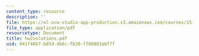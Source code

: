 ```yaml
---
content_type: resource
description: ''
file: https://ol-ocw-studio-app-production.s3.amazonaws.com/courses/15-063-communicating-with-data-summer-2003/041f4667b85d4b6cfb20ff09883a6f7f_hw2solutions.pdf
file_type: application/pdf
resourcetype: Document
title: hw2solutions.pdf
uid: 041f4667-b85d-4b6c-fb20-ff09883a6f7f
---
```

